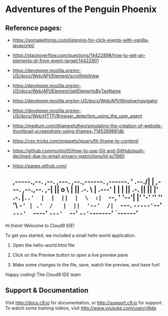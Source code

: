 # Adventures of the Penguin Phoenix

## Reference pages:
* https://gomakethings.com/listening-for-click-events-with-vanilla-javascript/
* https://stackoverflow.com/questions/14422898/how-to-get-an-elements-id-from-event-target/14422901
* https://developer.mozilla.org/en-US/docs/Web/API/Element/scrollIntoView
* https://developer.mozilla.org/en-US/docs/Web/API/Element/getElementsByTagName
* https://developer.mozilla.org/en-US/docs/Web/API/Window/navigator
* https://developer.mozilla.org/en-US/docs/Web/HTTP/Browser_detection_using_the_user_agent
* https://medium.com/@jamesfuthey/simulating-the-creation-of-website-thumbnail-screenshots-using-iframes-7145269891db
* https://css-tricks.com/snippets/jquery/fit-iframe-to-content/
* https://github.community/t5/How-to-use-Git-and-GitHub/push-declined-due-to-email-privacy-restrictions/td-p/7660
* https://pages.github.com/




     ,-----.,--.                  ,--. ,---.   ,--.,------.  ,------.
    '  .--./|  | ,---. ,--.,--. ,-|  || o   \  |  ||  .-.  \ |  .---'
    |  |    |  || .-. ||  ||  |' .-. |`..'  |  |  ||  |  \  :|  `--, 
    '  '--'\|  |' '-' ''  ''  '\ `-' | .'  /   |  ||  '--'  /|  `---.
     `-----'`--' `---'  `----'  `---'  `--'    `--'`-------' `------'
    ----------------------------------------------------------------- 


Hi there! Welcome to Cloud9 IDE!

To get you started, we included a small hello world application.

1) Open the hello-world.html file

2) Click on the Preview button to open a live preview pane

3) Make some changes to the file, save, watch the preview, and have fun!

Happy coding!
The Cloud9 IDE team


## Support & Documentation

Visit http://docs.c9.io for documentation, or http://support.c9.io for support.
To watch some training videos, visit http://www.youtube.com/user/c9ide
